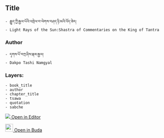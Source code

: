 ## Title
	- རྒྱུད་ཀྱི་རྒྱལ་པོའི་འགྲེལ་བ་ལེགས་བཤད་ཉི་མའི་འོད་ཟེར།
	- Light Rays of the Sun:Shastra of Commentaries on the King of Tantra

### Author
	- དྭགས་པོ་བཀྲ་ཤིས་རྣམ་རྒྱལ།
	- Dakpo Tashi Namgyal

### Layers:
	- book_title
	- author
	- chapter_title
	- tsawa
	- quotation
	- sabche


[<img src="https://img.icons8.com/color/25/000000/edit-property.png"> Open in Editor](http://editor.openpecha.org/P000078)

[<img width="25" src="https://library.bdrc.io/icons/BUDA-small.svg"> Open in Buda](https://library.bdrc.io/show/bdr:IE0OPP000078)
